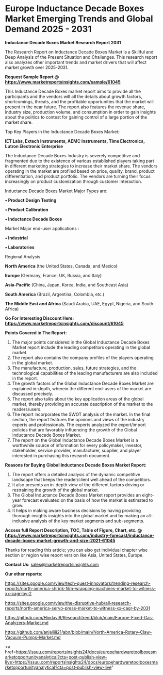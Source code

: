 # Europe Inductance Decade Boxes Market Emerging Trends and Global Demand 2025 - 2031

<strong>Inductance Decade Boxes Market Research Report 2031</strong>

The Research Report on Inductance Decade Boxes Market is a Skillful and Deep Analysis of the Present Situation and Challenges. This research report also analyzes other important trends and market drivers that will affect market growth over 2025-2031.

<strong>Request Sample Report @ <a href=https://www.marketreportsinsights.com/sample/61045>https://www.marketreportsinsights.com/sample/61045</a></strong>

This Inductance Decade Boxes market report aims to provide all the participants and the vendors will all the details about growth factors, shortcomings, threats, and the profitable opportunities that the market will present in the near future. The report also features the revenue share, industry size, production volume, and consumption in order to gain insights about the politics to contest for gaining control of a large portion of the market share.

Top Key Players in the Inductance Decade Boxes Market:

<strong>IET Labs, Extech Instruments, AEMC Instruments, Time Electronics, Lutron Electronic Enterprise</strong>

The Inductance Decade Boxes Industry is severely competitive and fragmented due to the existence of various established players taking part in different marketing strategies to increase their market share. The vendors operating in the market are profiled based on price, quality, brand, product differentiation, and product portfolio. The vendors are turning their focus increasingly on product customization through customer interaction.

Inductance Decade Boxes Market Major Types are:

<strong>• Product Design Testing

• Product Calibration

• Inductance Decade Boxes</strong>

Market Major end-user applications :

<strong>• Industrial

• Laboratories</strong>

Regional Analysis

</u><strong><b>North America</b></strong> (the United States, Canada, and Mexico)

<strong><b>Europe </b></strong>(Germany, France, UK, Russia, and Italy)

<strong><b>Asia-Pacific</b></strong> (China, Japan, Korea, India, and Southeast Asia)

<strong><b>South America</b></strong> (Brazil, Argentina, Colombia, etc.)

<strong><b>The Middle East and Africa</b></strong> (Saudi Arabia, UAE, Egypt, Nigeria, and South Africa)

<strong>Go For Interesting Discount Here: <a href=https://www.marketreportsinsights.com/discount/61045>https://www.marketreportsinsights.com/discount/61045</a></strong>

<strong>Points Covered in The Report:</strong>
<ol>
  <li>The major points considered in the Global Inductance Decade Boxes Market report include the leading competitors operating in the global market.</li>
  <li>The report also contains the company profiles of the players operating in the global market.</li>
  <li>The manufacture, production, sales, future strategies, and the technological capabilities of the leading manufacturers are also included in the report.</li>
  <li>The growth factors of the Global Inductance Decade Boxes Market are explained in-depth, wherein the different end-users of the market are discussed precisely.</li>
  <li>The report also talks about the key application areas of the global market, thereby providing an accurate description of the market to the readers/users.</li>
  <li>The report incorporates the SWOT analysis of the market. In the final section, the report features the opinions and views of the industry experts and professionals. The experts analyzed the export/import policies that are favorably influencing the growth of the Global Inductance Decade Boxes Market.</li>
  <li>The report on the Global Inductance Decade Boxes Market is a worthwhile source of information for every policymaker, investor, stakeholder, service provider, manufacturer, supplier, and player interested in purchasing this research document.</li>
</ol>
<strong>Reasons for Buying Global Inductance Decade Boxes Market Report:</strong>

<ol>
  <li>The report offers a detailed analysis of the dynamic competitive landscape that keeps the reader/client well ahead of the competitors.</li>
  <li>It also presents an in-depth view of the different factors driving or restraining the growth of the global market.</li>
  <li>The Global Inductance Decade Boxes Market report provides an eight-year forecast evaluated on the basis of how the market is estimated to grow.</li>
  <li>It helps in making aware business decisions by having providing thorough insights insights into the global market and by making an all-inclusive analysis of the key market segments and sub-segments.</li>
</ol>
<strong>Access full Report Description, TOC, Table of Figure, Chart, etc. @ <a href=https://www.marketreportsinsights.com/industry-forecast/inductance-decade-boxes-market-growth-and-size-2021-61045>https://www.marketreportsinsights.com/industry-forecast/inductance-decade-boxes-market-growth-and-size-2021-61045</a></strong>


Thanks for reading this article; you can also get individual chapter wise section or region wise report version like Asia, United States, Europe.

<strong>Contact Us:</strong>
sales@marketreportsinsights.com

<strong>Our other reports:</strong>

<a href=https://sites.google.com/view/tech-quest-innovators/trending-research-reports/north-america-shrink-film-wrapping-machines-market-to-witness-xx-cagr-by-2>https://sites.google.com/view/tech-quest-innovators/trending-research-reports/north-america-shrink-film-wrapping-machines-market-to-witness-xx-cagr-by-2</a>

<a href=https://sites.google.com/view/the-disruptive-hub/all-research-reports/north-america-servo-press-market-to-witness-xx-cagr-by-2031>https://sites.google.com/view/the-disruptive-hub/all-research-reports/north-america-servo-press-market-to-witness-xx-cagr-by-2031</a>

<a href=https://github.com/Hindavi9/Researchtrend/blob/main/Europe-Fixed-Gas-Analyzers-Market.md>https://github.com/Hindavi9/Researchtrend/blob/main/Europe-Fixed-Gas-Analyzers-Market.md</a>

<a href=https://github.com/anjaliiii21/abn/blob/main/North-America-Rotary-Claw-Vacuum-Pumps-Market.md>https://github.com/anjaliiii21/abn/blob/main/North-America-Rotary-Claw-Vacuum-Pumps-Market.md</a>

<a href=https://issuu.com/reportsinsights24/docs/europehardwaretoolboxesmarketopportunityanalytical?cta=post-publish-view-live>https://issuu.com/reportsinsights24/docs/europehardwaretoolboxesmarketopportunityanalytical?cta=post-publish-view-live</a>"
